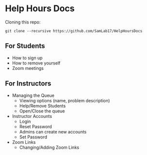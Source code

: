 # Help Hours Docs

Cloning this repo:
```
git clone --recursive https://github.com/SamLab17/HelpHoursDocs
```

## For Students

- How to sign up
- How to remove yourself
- Zoom meetings

## For Instructors

- Managing the Queue
    - Viewing options (name, problem description)
    - Help/Remove Students
    - Open/Close the queue
- Instructor Accounts
    - Login
    - Reset Password
    - Admins can create new accounts
    - Set Password
- Zoom Links
    - Changing/Adding Zoom Links
